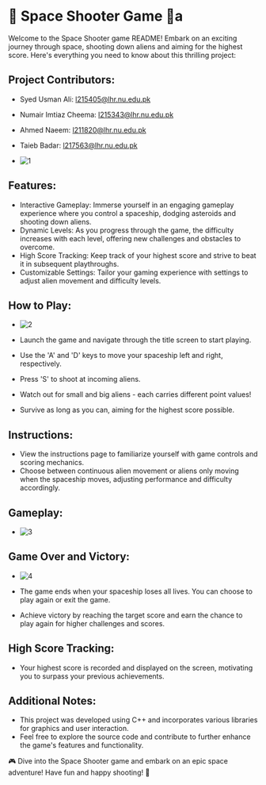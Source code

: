 # 🚀 Space Shooter Game 🌌a

Welcome to the Space Shooter game README! Embark on an exciting journey through space, shooting down aliens and aiming for the highest score. Here's everything you need to know about this thrilling project:

## Project Contributors:
- Syed Usman Ali: l215405@lhr.nu.edu.pk
- Numair Imtiaz Cheema: l215343@lhr.nu.edu.pk
- Ahmed Naeem: l211820@lhr.nu.edu.pk
- Taieb Badar: l217563@lhr.nu.edu.pk

- ![1](https://github.com/Usman554433/Space-Shooter/assets/129150855/7691f0c1-3215-4c0a-9ef3-efb2893a59b6)


## Features:
- Interactive Gameplay: Immerse yourself in an engaging gameplay experience where you control a spaceship, dodging asteroids and shooting down aliens.
- Dynamic Levels: As you progress through the game, the difficulty increases with each level, offering new challenges and obstacles to overcome.
- High Score Tracking: Keep track of your highest score and strive to beat it in subsequent playthroughs.
- Customizable Settings: Tailor your gaming experience with settings to adjust alien movement and difficulty levels.

## How to Play:
- ![2](https://github.com/Usman554433/Space-Shooter/assets/129150855/3bf8325e-dfb0-46c6-aa84-bc3dddf1c35f)

- Launch the game and navigate through the title screen to start playing.
- Use the 'A' and 'D' keys to move your spaceship left and right, respectively.
- Press 'S' to shoot at incoming aliens.
- Watch out for small and big aliens - each carries different point values!
- Survive as long as you can, aiming for the highest score possible.

## Instructions:
- View the instructions page to familiarize yourself with game controls and scoring mechanics.
- Choose between continuous alien movement or aliens only moving when the spaceship moves, adjusting performance and difficulty accordingly.

## Gameplay:
- ![3](https://github.com/Usman554433/Space-Shooter/assets/129150855/a5b76e6d-b306-4040-8e13-b7ef3ccbf3a7)

## Game Over and Victory:
- ![4](https://github.com/Usman554433/Space-Shooter/assets/129150855/cd71436d-c03c-4bcc-bd72-7a753340da84)

- The game ends when your spaceship loses all lives. You can choose to play again or exit the game.
- Achieve victory by reaching the target score and earn the chance to play again for higher challenges and scores.

## High Score Tracking:
- Your highest score is recorded and displayed on the screen, motivating you to surpass your previous achievements.

## Additional Notes:
- This project was developed using C++ and incorporates various libraries for graphics and user interaction.
- Feel free to explore the source code and contribute to further enhance the game's features and functionality.

🎮 Dive into the Space Shooter game and embark on an epic space adventure! Have fun and happy shooting! 🔫
